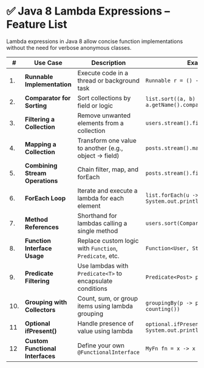 # ✅ Java 8 Lambda Expressions – Feature List

Lambda expressions in Java 8 allow concise function implementations without the need for verbose anonymous classes.

| #   | Use Case                         | Description                                                    | Example (Lambda Style)                                                                 |
|-----|----------------------------------|----------------------------------------------------------------|----------------------------------------------------------------------------------------|
| 1.  | **Runnable Implementation**      | Execute code in a thread or background task                    | `Runnable r = () -> System.out.println("Running");`                                    |
| 2.  | **Comparator for Sorting**       | Sort collections by field or logic                             | `list.sort((a, b) -> a.getName().compareTo(b.getName()));`                             |
| 3.  | **Filtering a Collection**       | Remove unwanted elements from a collection                     | `users.stream().filter(User::isActive).collect(...)`                                   |
| 4.  | **Mapping a Collection**         | Transform one value to another (e.g., object → field)          | `posts.stream().map(Post::getTitle).collect(...)`                                      |
| 5.  | **Combining Stream Operations**  | Chain filter, map, and forEach                                 | `posts.stream().filter(...).map(...).forEach(...)`                                     |
| 6.  | **ForEach Loop**                 | Iterate and execute a lambda for each element                  | `list.forEach(u -> System.out.println(u.getName()));`                                  |
| 7.  | **Method References**            | Shorthand for lambdas calling a single method                  | `users.sort(Comparator.comparing(User::getName));`                                     |
| 8.  | **Function Interface Usage**     | Replace custom logic with `Function`, `Predicate`, etc.        | `Function<User, String> nameFn = u -> u.getName();`                                    |
| 9.  | **Predicate Filtering**          | Use lambdas with `Predicate<T>` to encapsulate conditions      | `Predicate<Post> published = p -> p.isPublished();`                                     |
| 10. | **Grouping with Collectors**     | Count, sum, or group items using lambda grouping               | `groupingBy(p -> p.getAuthor().getName(), counting())`                                 |
| 11  | **Optional ifPresent()**         | Handle presence of value using lambda                          | `optional.ifPresent(value -> System.out.println(value));`                              |
| 12  | **Custom Functional Interfaces** | Define your own `@FunctionalInterface`                         | `MyFn fn = x -> x + 1;`                                                                |

